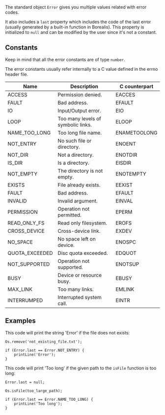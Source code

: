 The standard object `Error` gives you multiple values related with error codes.

It also includes a `last` property which includes the code of the last error (usually generated by a built-in function in Borealis). This property is initialized to `null` and can be modified by the user since it's not a constant.

## Constants

Keep in mind that all the error constants are of type `number`.

The error constants usually refer internally  to a C value defined in the errno header file.

| Name           | Description                        | C counterpart |
|----------------|------------------------------------|---------------|
| ACCESS         | Permission denied.                 | EACCES        |
| FAULT          | Bad address.                       | EFAULT        |
| IO             | Input/Output error.                | EIO           |
| LOOP           | Too many levels of symbolic links. | ELOOP         |
| NAME_TOO_LONG  | Too long file name.                | ENAMETOOLONG  |
| NOT_ENTRY      | No such file or directory.         | ENOENT        |
| NOT_DIR        | Not a directory.                   | ENOTDIR       |
| IS_DIR         | Is a directory.                    | EISDIR        |
| NOT_EMPTY      | The directory is not empty.        | ENOTEMPTY     |
| EXISTS         | File already exists.               | EEXIST        |
| FAULT          | Bad address.                       | EFAULT        |
| INVALID        | Invalid argument.                  | EINVAL        |
| PERMISSION     | Operation not permitted.           | EPERM         |
| READ_ONLY_FS   | Read only filesystem.              | EROFS         |
| CROSS_DEVICE   | Cross-device link.                 | EXDEV         |
| NO_SPACE       | No space left on device.           | ENOSPC        |
| QUOTA_EXCEEDED | Disc quota exceeded.               | EDQUOT        |
| NOT_SUPPORTED  | Operation not supported.           | ENOTSUP       |
| BUSY           | Device or resource busy.           | EBUSY         |
| MAX_LINK       | Too many links.                    | EMLINK        |
| INTERRUMPED    | Interrupted system call.           | EINTR         |

## Examples

This code will print the string 'Error' if the file does not exists:

```borealis
Os.remove('not_existing_file.txt');

if (Error.last == Error.NOT_ENTRY) {
    printLine('Error');
}
```

This code will print 'Too long' if the given path to the `isFile` function is too long:

```borealis
Error.last = null;

Os.isFile(too_large_path);

if (Error.last == Error.NAME_TOO_LONG) {
    printLine('Too long');
}
```
